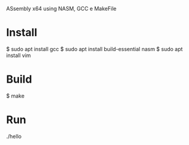 ASsembly x64 using NASM, GCC e MakeFile

# Install
$ sudo apt install gcc
$ sudo apt install build-essential nasm
$ sudo apt install vim

# Build
$ make

# Run 
./hello